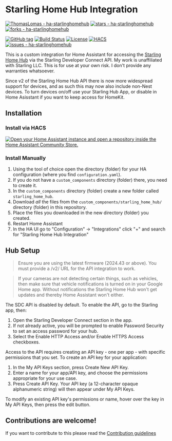 # Starling Home Hub Integration

[![ThomasLomas - ha-starlinghomehub](https://img.shields.io/static/v1?label=ThomasLomas&message=ha-starlinghomehub&color=blue&logo=github)](https://github.com/ThomasLomas/ha-starlinghomehub "Go to GitHub repo")
[![stars - ha-starlinghomehub](https://img.shields.io/github/stars/ThomasLomas/ha-starlinghomehub?style=social)](https://github.com/ThomasLomas/ha-starlinghomehub)
[![forks - ha-starlinghomehub](https://img.shields.io/github/forks/ThomasLomas/ha-starlinghomehub?style=social)](https://github.com/ThomasLomas/ha-starlinghomehub)

[![GitHub tag](https://img.shields.io/github/release/ThomasLomas/ha-starlinghomehub?include_prereleases=&sort=semver&style=flat-square)](https://github.com/ThomasLomas/ha-starlinghomehub/releases/)
[![Build Status](https://img.shields.io/github/actions/workflow/status/ThomasLomas/ha-starlinghomehub/validate.yml?style=flat-square)](https://github.com/ThomasLomas/ha-starlinghomehub/actions/workflows/validate.yml)
[![License](https://img.shields.io/badge/License-MIT-blue?style=flat-square)](#license)
[![HACS](https://img.shields.io/badge/HACS-default-orange.svg?style=flat-square)](https://hacs.xyz)
[![issues - ha-starlinghomehub](https://img.shields.io/github/issues/ThomasLomas/ha-starlinghomehub?style=flat-square)](https://github.com/ThomasLomas/ha-starlinghomehub/issues)

This is a custom integration for Home Assistant for accessing the [Starling Home Hub](https://www.starlinghome.io/) via the Starling Developer Connect API. My work is unaffiliated with Starling LLC. This is for use at your own risk. I don't provide any warranties whatsoever.

Since v2 of the Starling Home Hub API there is now more widespread support for devices, and as such this may now also include non-Nest devices. To turn devices on/off use your Starling Hub App, or disable in Home Asisstant if you want to keep access for HomeKit.

## Installation

### Install via HACS

[![Open your Home Assistant instance and open a repository inside the Home Assistant Community Store.](https://my.home-assistant.io/badges/hacs_repository.svg)](https://my.home-assistant.io/redirect/hacs_repository/?owner=ThomasLomas&repository=ha-starlinghomehub&category=integration)

### Install Manually

1. Using the tool of choice open the directory (folder) for your HA configuration (where you find `configuration.yaml`).
1. If you do not have a `custom_components` directory (folder) there, you need to create it.
1. In the `custom_components` directory (folder) create a new folder called `starling_home_hub`.
1. Download _all_ the files from the `custom_components/starling_home_hub/` directory (folder) in this repository.
1. Place the files you downloaded in the new directory (folder) you created.
1. Restart Home Assistant
1. In the HA UI go to "Configuration" -> "Integrations" click "+" and search for "Starling Home Hub Integration"

## Hub Setup

> Ensure you are using the latest firmware (2024.43 or above). You must provide a /v2/ URL for the API integration to work.

> If your cameras are not detecting certain things, such as vehicles, then make sure that vehicle notifications is turned on in your Google Home app. Without notifications the Starling Home Hub won't get updates and thereby Home Assistant won't either.

The SDC API is disabled by default. To enable the API, go to the Starling app, then:

1. Open the Starling Developer Connect section in the app.
2. If not already active, you will be prompted to enable Password Security to set an access password for your hub.
3. Select the Enable HTTP Access and/or Enable HTTPS Access checkboxes.

Access to the API requires creating an API key - one per app - with specific permissions that you set. To create an API key for your application:

1. In the My API Keys section, press Create New API Key.
2. Enter a name for your app/API key, and choose the permissions appropriate for your use case.
3. Press Create API Key. Your API key (a 12-character opaque alphanumeric string) will then appear under My API Keys.

To modify an existing API key's permissions or name, hover over the key in My API Keys, then press the edit button.

## Contributions are welcome!

If you want to contribute to this please read the [Contribution guidelines](CONTRIBUTING.md)
